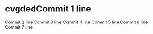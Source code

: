 # cvgdedCommit 1 line
Commit 2 line
Commit 3 line
Commit 4 line
Commit 5 line
Commit 6 line
Commit 7 line
